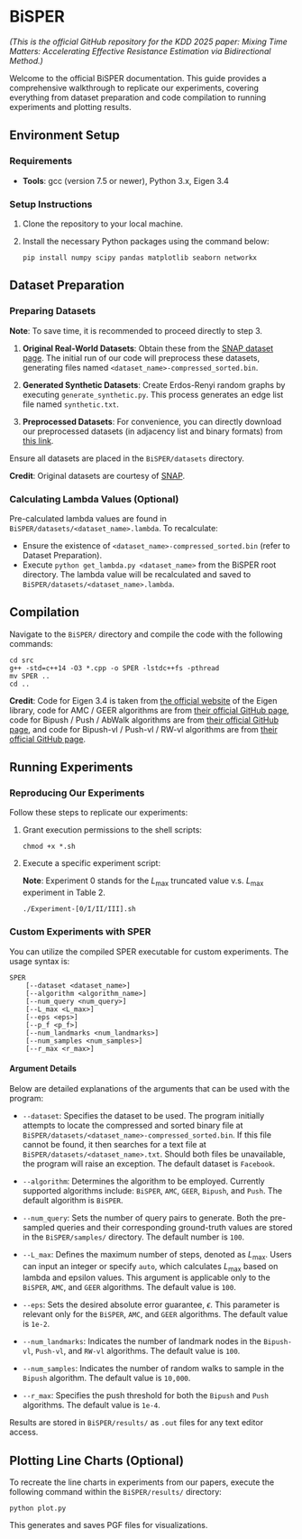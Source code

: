 # BiSPER

*(This is the official GitHub repository for the KDD 2025 paper: Mixing Time Matters: Accelerating Effective Resistance Estimation via Bidirectional Method.)*


Welcome to the official BiSPER documentation. This guide provides a comprehensive walkthrough to replicate our experiments, covering everything from dataset preparation and code compilation to running experiments and plotting results.

## Environment Setup

### Requirements
- **Tools**: gcc (version 7.5 or newer), Python 3.x, Eigen 3.4

### Setup Instructions
1. Clone the repository to your local machine.
2. Install the necessary Python packages using the command below:

    ```shell
    pip install numpy scipy pandas matplotlib seaborn networkx
    ```

## Dataset Preparation

### Preparing Datasets

**Note**: To save time, it is recommended to proceed directly to step 3.

1. **Original Real-World Datasets**: Obtain these from the [SNAP dataset page](https://snap.stanford.edu/data/). The initial run of our code will preprocess these datasets, generating files named `<dataset_name>-compressed_sorted.bin`.

2. **Generated Synthetic Datasets**: Create Erdos-Renyi random graphs by executing `generate_synthetic.py`. This process generates an edge list file named `synthetic.txt`.

3. **Preprocessed Datasets**: For convenience, you can directly download our preprocessed datasets (in adjacency list and binary formats) from [this link](https://mega.nz/folder/pPghxKpZ#ZZCDT2H844otXKrchH2jbA). 

Ensure all datasets are placed in the `BiSPER/datasets` directory.

**Credit**: Original datasets are courtesy of [SNAP](https://snap.stanford.edu/data/).

### Calculating Lambda Values (Optional)

Pre-calculated lambda values are found in `BiSPER/datasets/<dataset_name>.lambda`. To recalculate:

- Ensure the existence of `<dataset_name>-compressed_sorted.bin` (refer to Dataset Preparation).
- Execute `python get_lambda.py <dataset_name>` from the BiSPER root directory. The lambda value will be recalculated and saved to `BiSPER/datasets/<dataset_name>.lambda`.

## Compilation

Navigate to the `BiSPER/` directory and compile the code with the following commands:

```shell
cd src
g++ -std=c++14 -O3 *.cpp -o SPER -lstdc++fs -pthread
mv SPER ..
cd ..
```

**Credit**: Code for Eigen 3.4 is taken from [the official website](https://eigen.tuxfamily.org/) of the Eigen library, code for AMC / GEER algorithms are from [their official GitHub page](https://github.com/AnryYang/GEER), code for Bipush / Push / AbWalk algorithms are from [their official GitHub page](https://github.com/mhliao516/Resistance-Landmark), and code for Bipush-vl / Push-vl / RW-vl algorithms are from [their official GitHub page](https://github.com/mhliao0516/EffectiveResistanceMultipleLandmark).

## Running Experiments

### Reproducing Our Experiments

Follow these steps to replicate our experiments:

1. Grant execution permissions to the shell scripts:

    ```shell 
    chmod +x *.sh
    ```

2. Execute a specific experiment script:

    **Note**: Experiment 0 stands for the $L_{\max}$ truncated value v.s. $L_{\max}$ experiment in Table 2.

    ```shell
    ./Experiment-[0/I/II/III].sh
    ```

### Custom Experiments with SPER

You can utilize the compiled SPER executable for custom experiments. The usage syntax is:

```shell
SPER 
    [--dataset <dataset_name>] 
    [--algorithm <algorithm_name>] 
    [--num_query <num_query>] 
    [--L_max <L_max>] 
    [--eps <eps>] 
    [--p_f <p_f>]
    [--num_landmarks <num_landmarks>]
    [--num_samples <num_samples>] 
    [--r_max <r_max>]
```

#### Argument Details

Below are detailed explanations of the arguments that can be used with the program:

- `--dataset`: Specifies the dataset to be used. The program initially attempts to locate the compressed and sorted binary file at `BiSPER/datasets/<dataset_name>-compressed_sorted.bin`. If this file cannot be found, it then searches for a text file at `BiSPER/datasets/<dataset_name>.txt`. Should both files be unavailable, the program will raise an exception. The default dataset is `Facebook`.

- `--algorithm`: Determines the algorithm to be employed. Currently supported algorithms include: `BiSPER`, `AMC`, `GEER`, `Bipush`, and `Push`. The default algorithm is `BiSPER`.

- `--num_query`: Sets the number of query pairs to generate. Both the pre-sampled queries and their corresponding ground-truth values are stored in the `BiSPER/samples/` directory. The default number is `100`.

- `--L_max`: Defines the maximum number of steps, denoted as $L_{\max}$. Users can input an integer or specify `auto`, which calculates $L_{\max}$ based on lambda and epsilon values. This argument is applicable only to the `BiSPER`, `AMC`, and `GEER` algorithms. The default value is `100`.

- `--eps`: Sets the desired absolute error guarantee, $\epsilon$. This parameter is relevant only for the `BiSPER`, `AMC`, and `GEER` algorithms. The default value is ```1e-2```.

- `--num_landmarks`: Indicates the number of landmark nodes in the `Bipush-vl`, `Push-vl`, and `RW-vl` algorithms. The default value is `100`.

- `--num_samples`: Indicates the number of random walks to sample in the `Bipush` algorithm. The default value is `10,000`.

- `--r_max`: Specifies the push threshold for both the `Bipush` and `Push` algorithms. The default value is ```1e-4```.

Results are stored in `BiSPER/results/` as `.out` files for any text editor access.

## Plotting Line Charts (Optional)

To recreate the line charts in experiments from our papers, execute the following command within the `BiSPER/results/` directory:

```shell
python plot.py
```

This generates and saves PGF files for visualizations.